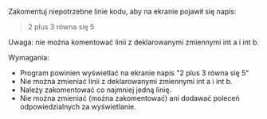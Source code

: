 Zakomentuj niepotrzebne linie kodu, aby na ekranie pojawił się napis:
>2 plus 3 równa się 5

Uwaga: nie można komentować linii z deklarowanymi zmiennymi int a i int b.

Wymagania:
- Program powinien wyświetlać na ekranie napis "2 plus 3 równa się 5"
- Nie można zmieniać linii z deklarowanymi zmiennymi int a i int b.
- Należy zakomentować co najmniej jedną linię.
- Nie można zmieniać (można zakomentować) ani dodawać poleceń odpowiedzialnych za wyświetlanie.


